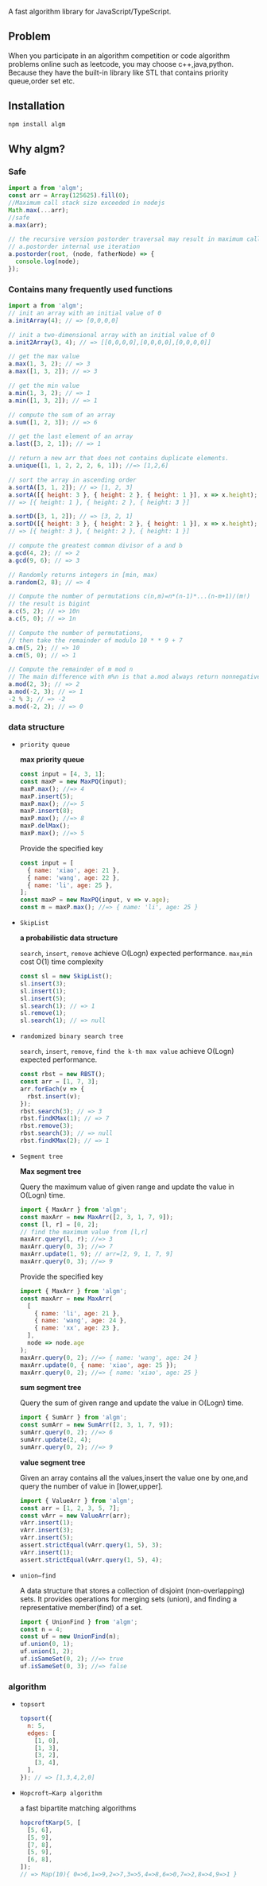 A fast algorithm library for JavaScript/TypeScript.

## Problem

When you participate in an algorithm competition or code algorithm problems online such as leetcode, you may choose c++,java,python. Because they have the built-in library like STL that contains priority queue,order set etc.

## Installation

```sh
npm install algm
```

## Why algm?

### Safe

```js
import a from 'algm';
const arr = Array(125625).fill(0);
//Maximum call stack size exceeded in nodejs
Math.max(...arr);
//safe
a.max(arr);

// the recursive version postorder traversal may result in maximum call stack error
// a.postorder internal use iteration
a.postorder(root, (node, fatherNode) => {
  console.log(node);
});
```

### Contains many frequently used functions

```js
import a from 'algm';
// init an array with an initial value of 0
a.initArray(4); // => [0,0,0,0]

// init a two-dimensional array with an initial value of 0
a.init2Array(3, 4); // => [[0,0,0,0],[0,0,0,0],[0,0,0,0]]

// get the max value
a.max(1, 3, 2); // => 3
a.max([1, 3, 2]); // => 3

// get the min value
a.min(1, 3, 2); // => 1
a.min([1, 3, 2]); // => 1

// compute the sum of an array
a.sum([1, 2, 3]); // => 6

// get the last element of an array
a.last([3, 2, 1]); // => 1

// return a new arr that does not contains duplicate elements.
a.unique([1, 1, 2, 2, 2, 6, 1]); //=> [1,2,6]

// sort the array in ascending order
a.sortA([3, 1, 2]); // => [1, 2, 3]
a.sortA([{ height: 3 }, { height: 2 }, { height: 1 }], x => x.height);
// => [{ height: 1 }, { height: 2 }, { height: 3 }]

a.sortD([3, 1, 2]); // => [3, 2, 1]
a.sortD([{ height: 3 }, { height: 2 }, { height: 1 }], x => x.height);
// => [{ height: 3 }, { height: 2 }, { height: 1 }]

// compute the greatest common divisor of a and b
a.gcd(4, 2); // => 2
a.gcd(9, 6); // => 3

// Randomly returns integers in [min, max)
a.random(2, 8); // => 4

// Compute the number of permutations c(n,m)=n*(n-1)*...(n-m+1)/(m!)
// the result is bigint
a.c(5, 2); // => 10n
a.c(5, 0); // => 1n

// Compute the number of permutations,
// then take the remainder of modulo 10 * * 9 + 7
a.cm(5, 2); // => 10
a.cm(5, 0); // => 1

// Compute the remainder of m mod n
// The main difference with m%n is that a.mod always return nonnegative number.
a.mod(2, 3); // => 2
a.mod(-2, 3); // => 1
-2 % 3; // => -2
a.mod(-2, 2); // => 0
```

### data structure

- `priority queue`

  **max priority queue**

  ```js
  const input = [4, 3, 1];
  const maxP = new MaxPQ(input);
  maxP.max(); //=> 4
  maxP.insert(5);
  maxP.max(); //=> 5
  maxP.insert(8);
  maxP.max(); //=> 8
  maxP.delMax();
  maxP.max(); //=> 5
  ```

  Provide the specified key

  ```js
  const input = [
    { name: 'xiao', age: 21 },
    { name: 'wang', age: 22 },
    { name: 'li', age: 25 },
  ];
  const maxP = new MaxPQ(input, v => v.age);
  const m = maxP.max(); //=> { name: 'li', age: 25 }
  ```

- `SkipList`

  **a probabilistic data structure**

  `search`, `insert`, `remove` achieve O(Logn) expected performance.
  `max`,`min` cost O(1) time complexity

  ```js
  const sl = new SkipList();
  sl.insert(3);
  sl.insert(1);
  sl.insert(5);
  sl.search(1); // => 1
  sl.remove(1);
  sl.search(1); // => null
  ```

- `randomized binary search tree`

  `search`, `insert`, `remove`, `find the k-th max value` achieve O(Logn) expected performance.

  ```js
  const rbst = new RBST();
  const arr = [1, 7, 3];
  arr.forEach(v => {
    rbst.insert(v);
  });
  rbst.search(3); // => 3
  rbst.findKMax(1); // => 7
  rbst.remove(3);
  rbst.search(3); // => null
  rbst.findKMax(2); // => 1
  ```

* `Segment tree`

  **Max segment tree**

  Query the maximum value of given range and update the value in O(Logn) time.

  ```js
  import { MaxArr } from 'algm';
  const maxArr = new MaxArr([2, 3, 1, 7, 9]);
  const [l, r] = [0, 2];
  // find the maximum value from [l,r]
  maxArr.query(l, r); //=> 3
  maxArr.query(0, 3); //=> 7
  maxArr.update(1, 9); // arr=[2, 9, 1, 7, 9]
  maxArr.query(0, 3); //=> 9
  ```

  Provide the specified key

  ```js
  import { MaxArr } from 'algm';
  const maxArr = new MaxArr(
    [
      { name: 'li', age: 21 },
      { name: 'wang', age: 24 },
      { name: 'xx', age: 23 },
    ],
    node => node.age
  );
  maxArr.query(0, 2); //=> { name: 'wang', age: 24 }
  maxArr.update(0, { name: 'xiao', age: 25 });
  maxArr.query(0, 2); //=> { name: 'xiao', age: 25 }
  ```

  **sum segment tree**

  Query the sum of given range and update the value in O(Logn) time.

  ```js
  import { SumArr } from 'algm';
  const sumArr = new SumArr([2, 3, 1, 7, 9]);
  sumArr.query(0, 2); //=> 6
  sumArr.update(2, 4);
  sumArr.query(0, 2); //=> 9
  ```

  **value segment tree**

  Given an array contains all the values,insert the value one by one,and query the number of value in [lower,upper].

  ```js
  import { ValueArr } from 'algm';
  const arr = [1, 2, 3, 5, 7];
  const vArr = new ValueArr(arr);
  vArr.insert(1);
  vArr.insert(3);
  vArr.insert(5);
  assert.strictEqual(vArr.query(1, 5), 3);
  vArr.insert(1);
  assert.strictEqual(vArr.query(1, 5), 4);
  ```

- `union–find`

  A data structure that stores a collection of disjoint (non-overlapping) sets.
  It provides operations for merging sets (union), and finding a representative member(find) of a set.

  ```js
  import { UnionFind } from 'algm';
  const n = 4;
  const uf = new UnionFind(n);
  uf.union(0, 1);
  uf.union(1, 2);
  uf.isSameSet(0, 2); //=> true
  uf.isSameSet(0, 3); //=> false
  ```

### algorithm

- `topsort`

  ```js
  topsort({
    n: 5,
    edges: [
      [1, 0],
      [1, 3],
      [3, 2],
      [3, 4],
    ],
  }); // => [1,3,4,2,0]
  ```

- `Hopcroft–Karp algorithm`

  a fast bipartite matching algorithms

  ```js
  hopcroftKarp(5, [
    [5, 6],
    [5, 9],
    [7, 8],
    [5, 9],
    [6, 8],
  ]);
  // => Map(10){ 0=>6,1=>9,2=>7,3=>5,4=>8,6=>0,7=>2,8=>4,9=>1 }
  ```

